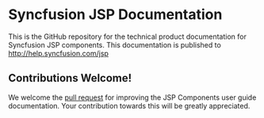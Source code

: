 ﻿# Syncfusion JSP Documentation

This is the GitHub repository for the technical product documentation for Syncfusion JSP components. This documentation is published to http://help.syncfusion.com/jsp

## Contributions Welcome!

We welcome the [pull request](https://docs.github.com/en/github/managing-files-in-a-repository/editing-files-in-another-users-repository) for improving the JSP Components user guide documentation. Your contribution towards this will be greatly appreciated.